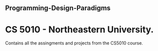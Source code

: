 ## Programming-Design-Paradigms

# CS 5010 - Northeastern University.

Contains all the assingments and projects from the CS5010 course.
